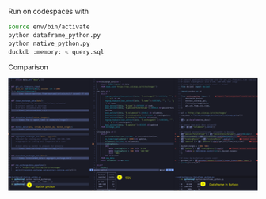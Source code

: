 Run on codespaces with 

```bash
source env/bin/activate
python dataframe_python.py
python native_python.py
duckdb :memory: < query.sql
```

Comparison 

![Comparison](./assets/images/interface.png)
